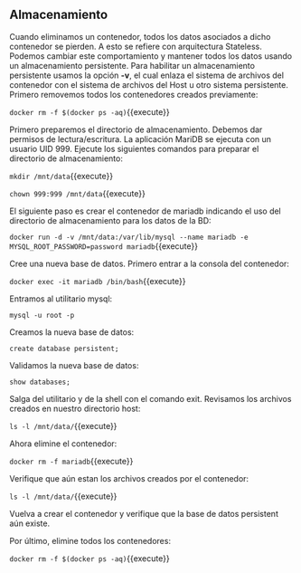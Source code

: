 ## Almacenamiento

Cuando eliminamos un contenedor, todos los datos asociados a dicho contenedor se pierden. A esto se refiere con arquitectura Stateless. Podemos cambiar este comportamiento y mantener todos los datos usando un almacenamiento persistente.
Para habilitar un almacenamiento persistente usamos la opci&oacute;n **-v**, el cual enlaza el sistema de archivos del contenedor con el sistema de archivos del Host u otro sistema persistente.
Primero removemos todos los contenedores creados previamente:

`docker rm -f $(docker ps -aq)`{{execute}}

Primero preparemos el directorio de almacenamiento. Debemos dar permisos de lectura/escritura. La aplicaci&oacute;n MariDB se ejecuta con un usuario UID 999.
Ejecute los siguientes comandos para preparar el directorio de almacenamiento:

`mkdir /mnt/data`{{execute}}

`chown 999:999 /mnt/data`{{execute}}

El siguiente paso es crear el contenedor de mariadb indicando el uso del directorio de almacenamiento para los datos de la BD:

`docker run -d -v /mnt/data:/var/lib/mysql --name mariadb -e MYSQL_ROOT_PASSWORD=password mariadb`{{execute}}

Cree una nueva base de datos. Primero entrar a la consola del contenedor:

`docker exec -it mariadb /bin/bash`{{execute}}

Entramos al utilitario mysql:

`mysql -u root -p`

Creamos la nueva base de datos:

`create database persistent;`

Validamos la nueva base de datos:

`show databases;`

Salga del utilitario y de la shell con el comando exit.
Revisamos los archivos creados en nuestro directorio host:

`ls -l /mnt/data/`{{execute}}

Ahora elimine el contenedor:

`docker rm -f mariadb`{{execute}}

Verifique que a&uacute;n estan los archivos creados por el contenedor:

`ls -l /mnt/data/`{{execute}}

Vuelva a crear el contenedor y verifique que la base de datos persistent a&uacute;n existe.

Por &uacute;ltimo, elimine todos los contenedores:

`docker rm -f $(docker ps -aq)`{{execute}}
